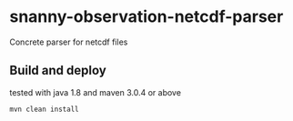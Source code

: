 # snanny-observation-netcdf-parser
Concrete parser for netcdf files

## Build and deploy
tested with java 1.8 and maven 3.0.4 or above
```sh
mvn clean install
```	
